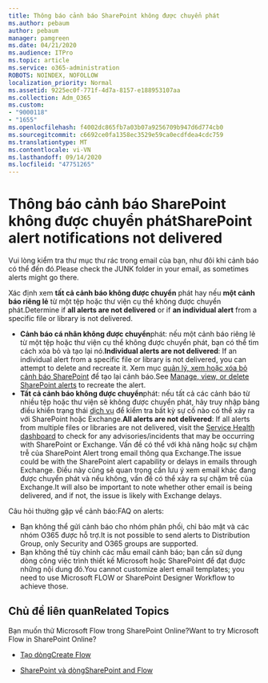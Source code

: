 ```yaml
---
title: Thông báo cảnh báo SharePoint không được chuyển phát
ms.author: pebaum
author: pebaum
manager: pamgreen
ms.date: 04/21/2020
ms.audience: ITPro
ms.topic: article
ms.service: o365-administration
ROBOTS: NOINDEX, NOFOLLOW
localization_priority: Normal
ms.assetid: 9225ec0f-771f-4d7a-8157-e188953107aa
ms.collection: Adm_O365
ms.custom:
- "9000118"
- "1655"
ms.openlocfilehash: f4002dc865fb7a03b07a9256709b947d6d774cb0
ms.sourcegitcommit: c6692ce0fa1358ec3529e59ca0ecdfdea4cdc759
ms.translationtype: MT
ms.contentlocale: vi-VN
ms.lasthandoff: 09/14/2020
ms.locfileid: "47751265"
---
```

# <a name="sharepoint-alert-notifications-not-delivered"></a><span data-ttu-id="49067-102">Thông báo cảnh báo SharePoint không được chuyển phát</span><span class="sxs-lookup"><span data-stu-id="49067-102">SharePoint alert notifications not delivered</span></span>

<span data-ttu-id="49067-103">Vui lòng kiểm tra thư mục thư rác trong email của bạn, như đôi khi cảnh báo có thể đến đó.</span><span class="sxs-lookup"><span data-stu-id="49067-103">Please check the JUNK folder in your email, as sometimes alerts might go there.</span></span>

<span data-ttu-id="49067-104">Xác định xem **tất cả cảnh báo không được chuyển** phát hay nếu **một cảnh báo riêng lẻ** từ một tệp hoặc thư viện cụ thể không được chuyển phát.</span><span class="sxs-lookup"><span data-stu-id="49067-104">Determine if **all alerts are not delivered** or if **an individual alert** from a specific file or library is not delivered.</span></span>

- <span data-ttu-id="49067-105">**Cảnh báo cá nhân không được chuyển**phát: nếu một cảnh báo riêng lẻ từ một tệp hoặc thư viện cụ thể không được chuyển phát, bạn có thể tìm cách xóa bỏ và tạo lại nó.</span><span class="sxs-lookup"><span data-stu-id="49067-105">**Individual alerts are not delivered**: If an individual alert from a specific file or library is not delivered, you can attempt to delete and recreate it.</span></span> <span data-ttu-id="49067-106">Xem mục [quản lý, xem hoặc xóa bỏ cảnh báo SharePoint](https://support.office.com/article/manage-view-or-delete-sharepoint-alerts-99dfb19c-9a90-4a8c-aba1-aa8c8afb0de2) để tạo lại cảnh báo.</span><span class="sxs-lookup"><span data-stu-id="49067-106">See [Manage, view, or delete SharePoint alerts](https://support.office.com/article/manage-view-or-delete-sharepoint-alerts-99dfb19c-9a90-4a8c-aba1-aa8c8afb0de2) to recreate the alert.</span></span>
- <span data-ttu-id="49067-107">**Tất cả cảnh báo không được chuyển**phát: nếu tất cả các cảnh báo từ nhiều tệp hoặc thư viện sẽ không được chuyển phát, hãy truy nhập bảng điều khiển trạng thái [dịch vụ](https://admin.microsoft.com/AdminPortal/Home#/servicehealth) để kiểm tra bất kỳ sự cố nào có thể xảy ra với SharePoint hoặc Exchange.</span><span class="sxs-lookup"><span data-stu-id="49067-107">**All alerts are not delivered**: If all alerts from multiple files or libraries are not delivered, visit the [Service Health dashboard](https://admin.microsoft.com/AdminPortal/Home#/servicehealth) to check for any advisories/incidents that may be occurring with SharePoint or Exchange.</span></span> <span data-ttu-id="49067-108">Vấn đề có thể với khả năng hoặc sự chậm trễ của SharePoint Alert trong email thông qua Exchange.</span><span class="sxs-lookup"><span data-stu-id="49067-108">The issue could be with the SharePoint alert capability or delays in emails through Exchange.</span></span> <span data-ttu-id="49067-109">Điều này cũng sẽ quan trọng cần lưu ý xem email khác đang được chuyển phát và nếu không, vấn đề có thể xảy ra sự chậm trễ của Exchange.</span><span class="sxs-lookup"><span data-stu-id="49067-109">It will also be important to note whether other email is being delivered, and if not, the issue is likely with Exchange delays.</span></span>

<span data-ttu-id="49067-110">Câu hỏi thường gặp về cảnh báo:</span><span class="sxs-lookup"><span data-stu-id="49067-110">FAQ on alerts:</span></span>

- <span data-ttu-id="49067-111">Bạn không thể gửi cảnh báo cho nhóm phân phối, chỉ bảo mật và các nhóm O365 được hỗ trợ.</span><span class="sxs-lookup"><span data-stu-id="49067-111">It is not possible to send alerts to Distribution Group, only Security and O365 groups are supported.</span></span>
- <span data-ttu-id="49067-112">Bạn không thể tùy chỉnh các mẫu email cảnh báo; bạn cần sử dụng dòng công việc trình thiết kế Microsoft hoặc SharePoint để đạt được những nội dung đó.</span><span class="sxs-lookup"><span data-stu-id="49067-112">You cannot customize alert email templates; you need to use Microsoft FLOW or SharePoint Designer Workflow to achieve those.</span></span>

## <a name="related-topics"></a><span data-ttu-id="49067-113">Chủ đề liên quan</span><span class="sxs-lookup"><span data-stu-id="49067-113">Related Topics</span></span>

<span data-ttu-id="49067-114">Bạn muốn thử Microsoft Flow trong SharePoint Online?</span><span class="sxs-lookup"><span data-stu-id="49067-114">Want to try Microsoft Flow in SharePoint Online?</span></span>

- [<span data-ttu-id="49067-115">Tạo dòng</span><span class="sxs-lookup"><span data-stu-id="49067-115">Create Flow</span></span>](https://support.office.com/article/a9c3e03b-0654-46af-a254-20252e580d01)

- [<span data-ttu-id="49067-116">SharePoint và dòng</span><span class="sxs-lookup"><span data-stu-id="49067-116">SharePoint and Flow</span></span>](https://flow.microsoft.com//blog/sharepoint-and-flow/)
